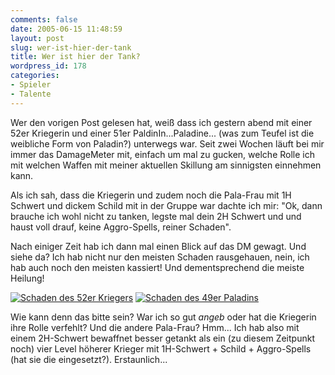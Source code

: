 ```yaml
---
comments: false
date: 2005-06-15 11:48:59
layout: post
slug: wer-ist-hier-der-tank
title: Wer ist hier der Tank?
wordpress_id: 178
categories:
- Spieler
- Talente
---
```


Wer den vorigen Post gelesen hat, weiß dass ich gestern abend mit einer 52er Kriegerin und einer 51er PaldinIn...Paladine... (was zum Teufel ist die weibliche Form von Paladin?) unterwegs war. Seit zwei Wochen läuft bei mir immer das DamageMeter mit, einfach um mal zu gucken, welche Rolle ich mit welchen Waffen mit meiner aktuellen Skillung am sinnigsten einnehmen kann.

Als ich sah, dass die Kriegerin und zudem noch die Pala-Frau mit 1H Schwert und dickem Schild mit in der Gruppe war dachte ich mir: "Ok, dann brauche ich wohl nicht zu tanken, legste mal dein 2H Schwert und und haust voll drauf, keine Aggro-Spells, reiner Schaden".

Nach einiger Zeit hab ich dann mal einen Blick auf das DM gewagt. Und siehe da? Ich hab nicht nur den meisten Schaden rausgehauen, nein, ich hab auch noch den meisten kassiert! Und dementsprechend die meiste Heilung!

[![Schaden des 52er Kriegers](http://photos16.flickr.com/19471763_d587bf3331_o.jpg)](http://www.flickr.com/photos/walsweer/19471763/) [![Schaden des 49er Paladins](http://photos17.flickr.com/19471770_7ae2df3b58_o.jpg)](http://www.flickr.com/photos/walsweer/19471770/)

Wie kann denn das bitte sein? War ich so gut *angeb* oder hat die Kriegerin ihre Rolle verfehlt? Und die andere Pala-Frau? Hmm... Ich hab also mit einem 2H-Schwert bewaffnet besser getankt als ein (zu diesem Zeitpunkt noch) vier Level höherer Krieger mit 1H-Schwert + Schild + Aggro-Spells (hat sie die eingesetzt?). Erstaunlich...
